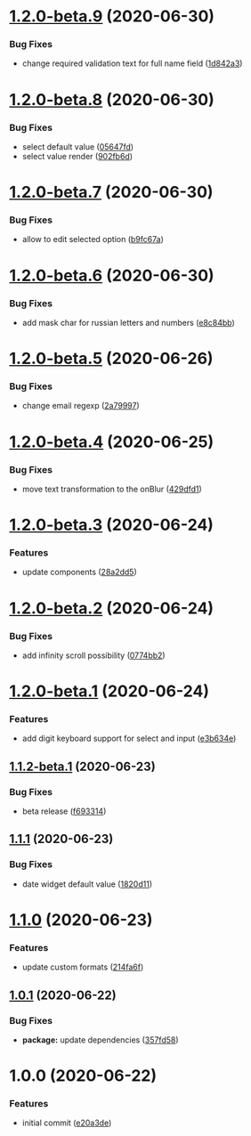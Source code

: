 # [1.2.0-beta.9](https://github.com/dvhb/rjsf-ui/compare/v1.2.0-beta.8...v1.2.0-beta.9) (2020-06-30)


### Bug Fixes

* change required validation text for full name field ([1d842a3](https://github.com/dvhb/rjsf-ui/commit/1d842a3606d7b60fdc4f8d4f04e0a636a8e644d9))

# [1.2.0-beta.8](https://github.com/dvhb/rjsf-ui/compare/v1.2.0-beta.7...v1.2.0-beta.8) (2020-06-30)


### Bug Fixes

* select default value ([05647fd](https://github.com/dvhb/rjsf-ui/commit/05647fd4300a796bc086a71dbde93b98ff218aa3))
* select value render ([902fb6d](https://github.com/dvhb/rjsf-ui/commit/902fb6d6b4f818766f5b9aa996a63f55aa683b95))

# [1.2.0-beta.7](https://github.com/dvhb/rjsf-ui/compare/v1.2.0-beta.6...v1.2.0-beta.7) (2020-06-30)


### Bug Fixes

* allow to edit selected option ([b9fc67a](https://github.com/dvhb/rjsf-ui/commit/b9fc67accd6d49ae611e20af0a88b9f44b355492))

# [1.2.0-beta.6](https://github.com/dvhb/rjsf-ui/compare/v1.2.0-beta.5...v1.2.0-beta.6) (2020-06-30)


### Bug Fixes

* add mask char for russian letters and numbers ([e8c84bb](https://github.com/dvhb/rjsf-ui/commit/e8c84bbf160430e6f81ad8c588ce68f3a12d240a))

# [1.2.0-beta.5](https://github.com/dvhb/rjsf-ui/compare/v1.2.0-beta.4...v1.2.0-beta.5) (2020-06-26)


### Bug Fixes

* change email regexp ([2a79997](https://github.com/dvhb/rjsf-ui/commit/2a79997d30b676201f85e7d51d1ca43c68634935))

# [1.2.0-beta.4](https://github.com/dvhb/rjsf-ui/compare/v1.2.0-beta.3...v1.2.0-beta.4) (2020-06-25)


### Bug Fixes

* move text transformation to the onBlur ([429dfd1](https://github.com/dvhb/rjsf-ui/commit/429dfd1c1677e8dcc99ca630b9e6c60d925d33fd))

# [1.2.0-beta.3](https://github.com/dvhb/rjsf-ui/compare/v1.2.0-beta.2...v1.2.0-beta.3) (2020-06-24)


### Features

* update components ([28a2dd5](https://github.com/dvhb/rjsf-ui/commit/28a2dd5bc0d9860889a0a229a1c4b3d9d2212c17))

# [1.2.0-beta.2](https://github.com/dvhb/rjsf-ui/compare/v1.2.0-beta.1...v1.2.0-beta.2) (2020-06-24)


### Bug Fixes

* add infinity scroll possibility ([0774bb2](https://github.com/dvhb/rjsf-ui/commit/0774bb2b2489d63ff8040639a3166ddfaf1d062b))

# [1.2.0-beta.1](https://github.com/dvhb/rjsf-ui/compare/v1.1.2-beta.1...v1.2.0-beta.1) (2020-06-24)


### Features

* add digit keyboard support for select and input ([e3b634e](https://github.com/dvhb/rjsf-ui/commit/e3b634e32c728f8bb8bc259ed97be31ef84c471b))

## [1.1.2-beta.1](https://github.com/dvhb/rjsf-ui/compare/v1.1.1...v1.1.2-beta.1) (2020-06-23)


### Bug Fixes

* beta release ([f693314](https://github.com/dvhb/rjsf-ui/commit/f6933147f322c7c07cd5f51bb8cf5257b42eea13))

## [1.1.1](https://github.com/dvhb/rjsf-ui/compare/v1.1.0...v1.1.1) (2020-06-23)


### Bug Fixes

* date widget default value ([1820d11](https://github.com/dvhb/rjsf-ui/commit/1820d1118a6d78213950e9b2374e4b61e84a4d01))

# [1.1.0](https://github.com/dvhb/rjsf-ui/compare/v1.0.1...v1.1.0) (2020-06-23)


### Features

* update custom formats ([214fa6f](https://github.com/dvhb/rjsf-ui/commit/214fa6fd861f64b691e3e141a8e6b9adf4381e16))

## [1.0.1](https://github.com/dvhb/rjsf-ui/compare/v1.0.0...v1.0.1) (2020-06-22)


### Bug Fixes

* **package:** update dependencies ([357fd58](https://github.com/dvhb/rjsf-ui/commit/357fd58234875617c00764b620b6dbcfd6fe89dd))

# 1.0.0 (2020-06-22)


### Features

* initial commit ([e20a3de](https://github.com/dvhb/rjsf-ui/commit/e20a3de2dd8d934a98f0b1be861262d070ae533f))
